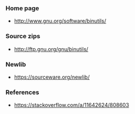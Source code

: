 
### Home page
* http://www.gnu.org/software/binutils/

### Source zips
* http://ftp.gnu.org/gnu/binutils/

### Newlib
* https://sourceware.org/newlib/

### References
* https://stackoverflow.com/a/11642624/808603
